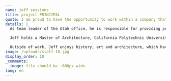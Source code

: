 ```yaml
---
name: jeff sessions
title: project PRINCIPAL
quote: I am proud to have the opportunity to work within a company that holds craftsmanship, quality and customer satisfaction to the highest standards in the industry.
details: |
  As team leader of the Utah office, he is responsible for providing project management and engineering leadership on multiple simultaneous projects from inception through completion. Jeff brings years of experience with him to Merritt, previously serving as CEO & Vice President at Wavell-Huber Wood Products, Inc. where he developed the company from a regional Southern California firm into a national architectural woodworking organization.

  Jeff holds a Master of Architecture, California Polytechnic University and a Bachelor of Arts, with emphasis in Environmental Design from San Diego State University.

  Outside of work, Jeff enjoys history, art and architecture, which have driven him in his career. He also enjoys concerts, hiking and traveling with friends and family. Jeff won the 2014 AWI Award of Excellence for Our Savior Parish Church and USC Caruso Catholic Center and the 2013 Southern California IIDA Team Award for the Conrad Hilton Foundation.
image: /uploads/staff-10.jpg
display_order: 10
_comments:
  image: file should be ~600px wide
lang: en
---
```


